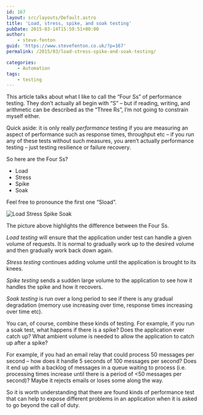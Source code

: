 ```yaml
---
id: 167
layout: src/layouts/Default.astro
title: 'Load, stress, spike, and soak testing'
pubDate: 2015-03-14T15:59:51+00:00
author:
    - steve-fenton
guid: 'https://www.stevefenton.co.uk/?p=167'
permalink: /2015/03/load-stress-spike-and-soak-testing/

categories:
    - Automation
tags:
    - testing
---
```


This article talks about what I like to call the “Four Ss” of performance testing. They don’t actually all begin with “S” – but if reading, writing, and arithmetic can be described as the “Three Rs”, I’m not going to constrain myself either.

Quick aside: it is only really *performance* testing if you are measuring an aspect of performance such as response times, throughput etc – if you run any of these tests without such measures, you aren’t actually performance testing – just testing resilience or failure recovery.

So here are the Four Ss?

- Load
- Stress
- Spike
- Soak

Feel free to pronounce the first one “Sload”.

![Load Stress Spike Soak](https://www.stevefenton.co.uk/wp-content/uploads/2015/07/load-stress-spike-soak.png)

The picture above highlights the difference between the Four Ss.

*Load testing* will ensure that the application under test can handle a given volume of requests. It is normal to gradually work up to the desired volume and then gradually work back down again.

*Stress testing* continues adding volume until the application is brought to its knees.

*Spike testing* sends a sudden large volume to the application to see how it handles the spike and how it recovers.

*Soak testing* is run over a long period to see if there is any gradual degradation (memory use increasing over time, response times increasing over time etc).

You can, of course, combine these kinds of testing. For example, if you run a soak test, what happens if there is a spike? Does the application ever catch up? What ambient volume is needed to allow the application to catch up after a spike?

For example, if you had an email relay that could process 50 messages per second – how does it handle 5 seconds of 100 messages per second? Does it end up with a backlog of messages in a queue waiting to process (i.e. processing times increase until there is a period of &lt;50 messages per second)? Maybe it rejects emails or loses some along the way.

So it is worth understanding that there are found kinds of performance test that can help to expose different problems in an application when it is asked to go beyond the call of duty.